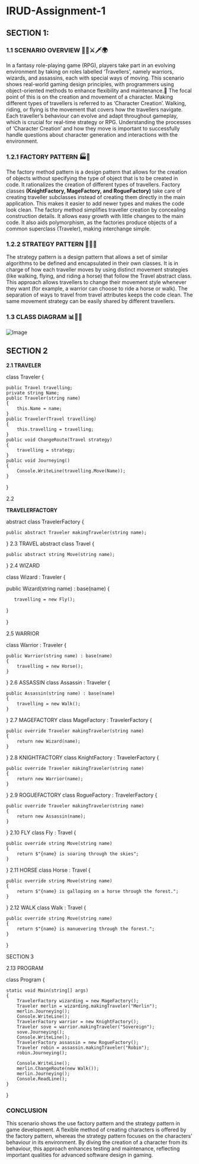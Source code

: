 # IRUD-Assignment-1

<h2>SECTION 1:</h2>
 
<h3> 1.1 SCENARIO OVERVIEW 🧙‍♂️⚔️🗡️🌍</h3>

In a fantasy role-playing game (RPG), players take part in an evolving environment by taking on roles labelled ‘Travellers’, namely warriors, wizards, and assassins, each with special ways of moving. This scenario shows real-world gaming design principles, with programmers using object-oriented methods to enhance flexibility and maintenance.🔄
The focal point of this is on the creation and movement of a character. Making different types of travellers is referred to as ‘Character Creation’. Walking, riding, or flying is the movement that covers how the travellers navigate. Each traveller’s behaviour can evolve and adapt throughout gameplay, which is crucial for real-time strategy or RPG.
Understanding the processes of ‘Character Creation’ and how they move is important to successfully handle questions about character generation and interactions with the environment.

<h3> 1.2.1 FACTORY PATTERN 🏭👤 </h3>
The factory method pattern is a design pattern that allows for the creation of objects without specifying the type of object that is to be created in code. It rationalizes the creation of different types of travellers. Factory classes <b>(KnightFactory, MageFactory, and RogueFactory)</b> take care of creating traveller subclasses instead of creating them directly in the main application. This makes it easier to add newer types and makes the code look clean.
The factory method simplifies traveller creation by concealing construction details. It allows easy growth with little changes to the main code. It also aids polymorphism, as the factories produce objects of a common superclass (Traveler), making interchange simple.

<h3> 1.2.2 STRATEGY PATTERN 🧠📜🐎 </h3>
The strategy pattern is a design pattern that allows a set of similar algorithms to be defined and encapsulated in their own classes. It is in charge of how each traveller moves by using distinct movement strategies (like walking, flying, and riding a horse) that follow the Travel abstract class.
This approach allows travellers to change their movement style whenever they want (for example, a warrior can choose to ride a horse or walk). The separation of ways to travel from travel attributes keeps the code clean. The same movement strategy can be easily shared by different travellers.

<h3> 1.3 CLASS DIAGRAM 📊📐🧾 </h3>




 ![Image](https://github.com/user-attachments/assets/154ade8c-629d-40a8-898c-81fc7ed79772)




<h2>SECTION 2</h2>

<b> 2.1 TRAVELER </b>

class Traveler
{

    public Travel travelling;
    private string Name;
    public Traveler(string name)
    {
        this.Name = name;
    }
    public Traveler(Travel travelling)
    {
        this.travelling = travelling;
    }
    public void ChangeRoute(Travel strategy)
    {
        travelling = strategy;
    }
    public void Journeying()
    {
        Console.WriteLine(travelling.Move(Name));
    }
    
}
<p>2.2 </p>

<b>TRAVELERFACTORY</b>

abstract class TravelerFactory
{

    public abstract Traveler makingTraveler(string name);
    
}
2.3
TRAVEL
abstract class Travel
{

    public abstract string Move(string name);
    
}
2.4
WIZARD

class Wizard : Traveler
{

   public Wizard(string name) : base(name)
   {
   
       travelling = new Fly();
       
   }
   
}

2.5
WARRIOR

class Warrior : Traveler
{

    public Warrior(string name) : base(name)
    {
        travelling = new Horse();
    }
    
}
2.6 
ASSASSIN
class Assassin : Traveler
{

    public Assassin(string name) : base(name)
    {
        travelling = new Walk();
    }
    
}
2.7 
MAGEFACTORY
class MageFactory : TravelerFactory
{

    public override Traveler makingTraveler(string name)
    {
        return new Wizard(name);
    }
    
}
2.8 
KNIGHTFACTORY
class KnightFactory : TravelerFactory
{

    public override Traveler makingTraveler(string name)
    {
        return new Warrior(name);
    }
    
}
2.9
ROGUEFACTORY
class RogueFactory : TravelerFactory
{

    public override Traveler makingTraveler(string name)
    {
        return new Assassin(name);
    }
    
}
2.10 
FLY
class Fly : Travel
{

    public override string Move(string name)
    {
        return $"{name} is soaring through the skies";
    }
    
}
2.11
HORSE
class Horse : Travel
{

    public override string Move(string name)
    {
        return $"{name} is galloping on a horse through the forest.";
    }
    
}
2.12
WALK
class Walk : Travel
{

    public override string Move(string name)
    {
        return $"{name} is manuevering through the forest.";
    }
    
}


SECTION 3

2.13 PROGRAM

class Program
{

    static void Main(string[] args)
    {
        TravelerFactory wizarding = new MageFactory();
        Traveler merlin = wizarding.makingTraveler("Merlin");
        merlin.Journeying();
        Console.WriteLine();
        TravelerFactory warrior = new KnightFactory();
        Traveler sove = warrior.makingTraveler("Sovereign");
        sove.Journeying();
        Console.WriteLine();
        TravelerFactory assassin = new RogueFactory();
        Traveler robin = assassin.makingTraveler("Robin");
        robin.Journeying();

        Console.WriteLine();
        merlin.ChangeRoute(new Walk());
        merlin.Journeying();
        Console.ReadLine();
    }
    
}

<h3> CONCLUSION </h3>
This scenario shows the use factory pattern and the strategy pattern in game development. A flexible method of creating characters is offered by the factory pattern, whereas the strategy pattern focuses on the characters’ behaviour in its environment. By diving the creation of a character from its behaviour, this approach enhances testing and maintenance, reflecting important qualities for advanced software design in gaming.



 

